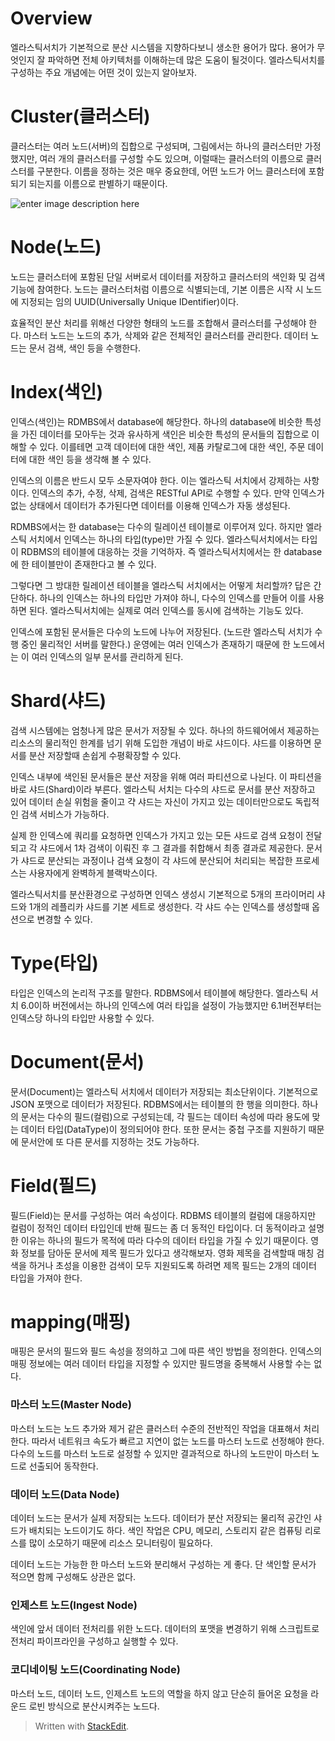 # Overview

엘라스틱서치가 기본적으로 분산 시스템을 지향하다보니 생소한 용어가 많다. 용어가 무엇인지 잘 파악하면 전체 아키텍처를 이해하는데 많은 도움이 될것이다. 엘라스틱서치를 구성하는 주요 개념에는 어떤 것이 있는지 알아보자.

# Cluster(클러스터)

 클러스터는 여러 노드(서버)의 집합으로 구성되며, 그림에서는 하나의 클러스터만 가정했지만, 여러 개의 클러스터를 구성할 수도 있으며, 이럴때는 클러스터의 이름으로 클러스터를 구분한다. 이름을 정하는 것은 매우 중요한데, 어떤 노드가 어느 클러스터에 포함되기 되는지를 이름으로 판별하기 때문이다. 

![enter image description here](https://img1.daumcdn.net/thumb/R800x0/?scode=mtistory2&fname=https://t1.daumcdn.net/cfile/tistory/99AB08425C9F17D928)

# Node(노드)

노드는 클러스터에 포함된 단일 서버로서 데이터를 저장하고 클러스터의 색인화 및 검색 기능에 참여한다. 노드는 클러스터처럼 이름으로 식별되는데, 기본 이름은 시작 시 노드에 지정되는 임의 UUID(Universally Unique IDentifier)이다. 

효율적인 분산 처리를 위해선 다양한 형태의 노드를 조합해서 클러스터를 구성해야 한다. 마스터 노드는 노드의 추가, 삭제와 같은 전체적인 클러스터를 관리한다. 데이터 노드는 문서 검색, 색인 등을 수행한다. 

# Index(색인)

인덱스(색인)는 RDMBS에서 database에 해당한다. 하나의 database에 비슷한 특성을 가진 데이터를 모아두는 것과 유사하게 색인은 비슷한 특성의 문서들의 집합으로 이해할 수 있다. 이를테면 고객 데이터에 대한 색인, 제품 카탈로그에 대한 색인, 주문 데이터에 대한 색인 등을 생각해 볼 수 있다. 

인덱스의 이름은 반드시 모두 소문자여야 한다. 이는 엘라스틱 서치에서 강제하는 사항이다. 인덱스의 추가, 수정, 삭제, 검색은 RESTful API로 수행할 수 있다. 만약 인덱스가 없는 상태에서 데이터가 추가된다면 데이터를 이용해 인덱스가 자동 생성된다. 

RDMBS에서는 한 database는 다수의 릴레이션 테이블로 이루어져 있다. 하지만 엘라스틱 서치에서 인덱스는 하나의 타입(type)만 가질 수 있다. 엘라스틱서치에서는 타입이 RDBMS의 테이블에 대응하는 것을 기억하자. 즉 엘라스틱서치에서는 한 database에 한 테이블만이 존재한다고 볼 수 있다.

그렇다면 그 방대한 릴레이션 테이블을 엘라스틱 서치에서는 어떻게 처리할까? 답은 간단하다. 하나의 인덱스는 하나의 타입만 가져야 하니, 다수의 인덱스를 만들어 이를 사용하면 된다. 엘라스틱서치에는 실제로 여러 인덱스를 동시에 검색하는 기능도 있다.

인덱스에 포함된 문서들은 다수의 노드에 나누어 저장된다. (노드란 엘라스틱 서치가 수행 중인 물리적인 서버를 말한다.) 운영에는 여러 인덱스가 존재하기 때문에 한 노드에서는 이 여러 인덱스의 일부 문서를 관리하게 된다.

# Shard(샤드)

검색 시스템에는 엄청나게 많은 문서가 저장될 수 있다. 하나의 하드웨어에서 제공하는 리소스의 물리적인 한계를 넘기 위해 도입한 개념이 바로 샤드이다. 샤드를 이용하면 문서를 분산 저장할때 손쉽게 수평확장할 수 있다.

인덱스 내부에 색인된 문서들은 분산 저장을 위해 여러 파티션으로 나뉜다. 이 파티션을 바로 샤드(Shard)이라 부른다. 엘라스틱 서치는 다수의 샤드로 문서를 분산 저장하고 있어 데이터 손실 위험을 줄이고 갹 샤드는 자신이 가지고 있는 데이터만으로도 독립적인 검색 서비스가 가능하다. 

실제 한 인덱스에 쿼리를 요청하면 인덱스가 가지고 있는 모든 샤드로 검색 요청이 전달되고 각 샤드에서 1차 검색이 이뤄진 후 그 결과를 취합해서 최종 결과로 제공한다. 문서가 샤드로 분산되는 과정이나 검색 요청이 각 샤드에 분산되어 처리되는 복잡한 프로세스는 사용자에게 완벽하게 블랙박스이다. 

엘라스틱서치를 분산환경으로 구성하면 인덱스 생성시 기본적으로 5개의 프라이머리 샤드와 1개의 레플리카 샤드를 기본 세트로 생성한다. 각 샤드 수는 인덱스를 생성할때 옵션으로 변경할 수 있다. 

# Type(타입)

타입은 인덱스의 논리적 구조를 말한다. RDBMS에서 테이블에 해당한다. 엘라스틱 서치 6.0이하 버전에서는 하나의 인덱스에 여러 타입을 설정이 가능했지만 6.1버전부터는 인덱스당 하나의 타입만 사용할 수 있다. 

# Document(문서)

문서(Document)는 엘라스틱 서치에서 데이터가 저장되는 최소단위이다. 기본적으로 JSON 포맷으로 데이터가 저장된다. RDBMS에서는 테이블의 한 행을 의미한다. 
하나의 문서는 다수의 필드(컬럼)으로 구성되는데, 각 필드는 데이터 속성에 따라 용도에 맞는 데이터 타입(DataType)이 정의되어야 한다. 또한 문서는 중첩 구조를 지원하기 때문에 문서안에 또 다른 문서를 지정하는 것도 가능하다. 

# Field(필드)

필드(Field)는 문서를 구성하는 여러 속성이다. RDBMS 테이블의 컬럼에 대응하지만 컬럼이 정적인 데이터 타입인데 반해 필드는 좀 더 동적인 타입이다. 더 동적이라고 설명한 이유는 하나의 필드가 목적에 따라 다수의 데이터 타입을 가질 수 있기 때문이다. 영화 정보를 담아둔 문서에 제목 필드가 있다고 생각해보자. 영화 제목을 검색할때 매칭 검색을 하거나 초성을 이용한 검색이 모두 지원되도록 하려면 제목 필드는 2개의 데이터 타입을 가져야 한다. 

# mapping(매핑)

매핑은 문서의 필드와 필드 속성을 정의하고 그에 따른 색인 방법을 정의한다. 인덱스의 매핑 정보에는 여러 데이터 타입을 지정할 수 있지만 필드명을 중복해서 사용할 수는 없다.







### 마스터 노드(Master Node)

마스터 노드는 노드 추가와 제거 같은 클러스터 수준의 전반적인 작업을 대표해서 처리한다. 따라서 네트워크 속도가 빠르고 지연이 없는 노드를 마스터 노드로 선정해야 한다. 다수의 노드를 마스터 노드로 설정할 수 있지만 결과적으로 하나의 노드만이 마스터 노드로 선출되어 동작한다. 

### 데이터 노드(Data Node)

데이터 노드는 문서가 실제 저장되는 노드다. 데이터가 분산 저장되는 물리적 공간인 샤드가 배치되는 노드이기도 하다. 색인 작업은 CPU, 메모리, 스토리지 같은 컴퓨팅 리로스를 많이 소모하기 때문에 리소스 모니터링이 필요하다. 

데이터 노드는 가능한 한 마스터 노드와 분리해서 구성하는 게 좋다. 단 색인할 문서가 적으면 함께 구성해도 상관은 없다. 

### 인제스트 노드(Ingest Node)
색인에 앞서 데이터 전처리를 위한 노드다. 데이터의 포맷을 변경하기 위해 스크립트로 전처리 파이프라인을 구성하고 실행할 수 있다. 

### 코디네이팅 노드(Coordinating Node)

마스터 노드, 데이터 노드, 인제스트 노드의 역할을 하지 않고 단순히 들어온 요청을 라운드 로빈 방식으로 분산시켜주는 노드다. 



> Written with [StackEdit](https://stackedit.io/).
<!--stackedit_data:
eyJoaXN0b3J5IjpbMTMzMDg3OTM4Myw3MDY4MjM3ODksMTQxNj
I1MzQ1XX0=
-->